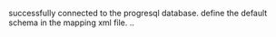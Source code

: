 successfully connected to the progresql database.
define the default schema in the mapping xml file. 
<hibernate-mapping>
    <class name="com...your.classname" schema="schemaname">
    ..
</hibernate-mapping>

